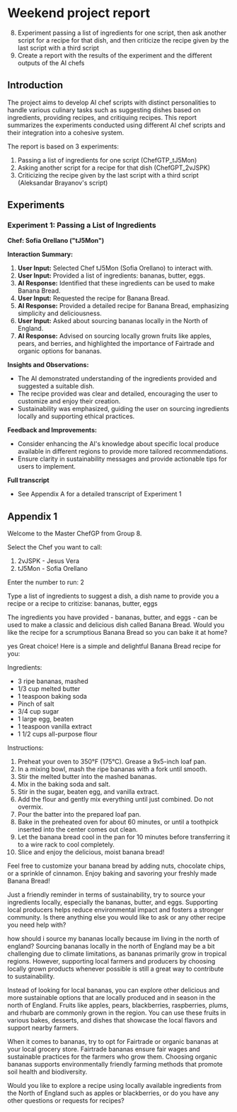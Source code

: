 # Weekend project report

8. Experiment passing a list of ingredients for one script, then ask another script for a recipe for that dish, and then criticize the recipe given by the last script with a third script
9. Create a report with the results of the experiment and the different outputs of the AI chefs

## Introduction
The project aims to develop AI chef scripts with distinct personalities to handle various culinary tasks such as suggesting dishes based on ingredients, providing recipes, and critiquing recipes. This report summarizes the experiments conducted using different AI chef scripts and their integration into a cohesive system.

The report is based on 3 experiments:
1. Passing a list of ingredients for one script (ChefGTP_tJ5Mon)
2. Asking another script for a recipe for that dish (ChefGPT_2vJSPK)
3. Criticizing the recipe given by the last script with a third script (Aleksandar Brayanov's script)

## Experiments
### Experiment 1: Passing a List of Ingredients

**Chef: Sofia Orellano ("tJ5Mon")**

**Interaction Summary:** 

1. **User Input:** Selected Chef tJ5Mon (Sofia Orellano) to interact with.
2. **User Input:** Provided a list of ingredients: bananas, butter, eggs.
3. **AI Response:** Identified that these ingredients can be used to make Banana Bread.
4. **User Input:** Requested the recipe for Banana Bread.
5. **AI Response:** Provided a detailed recipe for Banana Bread, emphasizing simplicity and deliciousness.
6. **User Input:** Asked about sourcing bananas locally in the North of England.
7. **AI Response:** Advised on sourcing locally grown fruits like apples, pears, and berries, and highlighted the importance of Fairtrade and organic options for bananas.

**Insights and Observations:**

- The AI demonstrated understanding of the ingredients provided and suggested a suitable dish.
- The recipe provided was clear and detailed, encouraging the user to customize and enjoy their creation.
- Sustainability was emphasized, guiding the user on sourcing ingredients locally and supporting ethical practices.

**Feedback and Improvements:**

- Consider enhancing the AI's knowledge about specific local produce available in different regions to provide more tailored recommendations.
- Ensure clarity in sustainability messages and provide actionable tips for users to implement.

**Full transcript**
- See Appendix A for a detailed transcript of Experiment 1

## Appendix 1
Welcome to the Master ChefGP from Group 8.

Select the Chef you want to call:
1. 2vJSPK - Jesus Vera
2. tJ5Mon - Sofia Orellano


Enter the number to run: 2


Type a list of ingredients to suggest a dish, a dish name to provide you a recipe or a recipe to critizise:
bananas, butter, eggs      


The ingredients you have provided - bananas, butter, and eggs - can be used to make a classic and delicious dish called Banana Bread. Would you like the recipe for a scrumptious Banana Bread so you can bake it at home?



yes
Great choice! Here is a simple and delightful Banana Bread recipe for you:

Ingredients:
- 3 ripe bananas, mashed
- 1/3 cup melted butter
- 1 teaspoon baking soda
- Pinch of salt
- 3/4 cup sugar
- 1 large egg, beaten
- 1 teaspoon vanilla extract
- 1 1/2 cups all-purpose flour

Instructions:
1. Preheat your oven to 350°F (175°C). Grease a 9x5-inch loaf pan.
2. In a mixing bowl, mash the ripe bananas with a fork until smooth.
3. Stir the melted butter into the mashed bananas.
4. Mix in the baking soda and salt.
5. Stir in the sugar, beaten egg, and vanilla extract.
6. Add the flour and gently mix everything until just combined. Do not overmix.
7. Pour the batter into the prepared loaf pan.
8. Bake in the preheated oven for about 60 minutes, or until a toothpick inserted into the center comes out clean.
9. Let the banana bread cool in the pan for 10 minutes before transferring it to a wire rack to cool completely.
10. Slice and enjoy the delicious, moist banana bread!

Feel free to customize your banana bread by adding nuts, chocolate chips, or a sprinkle of cinnamon. Enjoy baking and savoring your freshly made Banana Bread!

Just a friendly reminder in terms of sustainability, try to source your ingredients locally, especially the bananas, butter, and eggs. Supporting local producers helps reduce environmental impact and fosters a stronger community. Is there anything else you would like to ask or any other recipe you need help with?

how should i source my bananas locally because im living in the north of england?
Sourcing bananas locally in the north of England may be a bit challenging due to climate limitations, as bananas primarily grow in tropical regions. However, supporting local farmers and producers by choosing locally grown products whenever possible is still a great way to contribute to sustainability.

Instead of looking for local bananas, you can explore other delicious and more sustainable options that are locally produced and in season in the north of England. Fruits like apples, pears, blackberries, raspberries, plums, and rhubarb are commonly grown in the region. You can use these fruits in various bakes, desserts, and dishes that showcase the local flavors and support nearby farmers.

When it comes to bananas, try to opt for Fairtrade or organic bananas at your local grocery store. Fairtrade bananas ensure fair wages and sustainable practices for the farmers who grow them. Choosing organic bananas supports environmentally friendly farming methods that promote soil health and biodiversity.

Would you like to explore a recipe using locally available ingredients from the North of England such as apples or blackberries, or do you have any other questions or requests for recipes?




